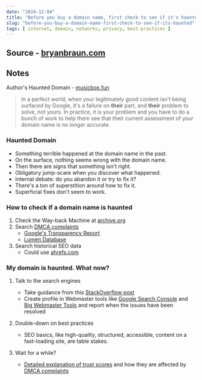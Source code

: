```yaml
---
date: "2024-12-04"
title: "Before you buy a domain name, first check to see if it's haunted"
slug: "before-you-buy-a-domain-name-first-check-to-see-if-its-haunted"
tags: [ internet, domain, networks, privacy, best-practices ]
---
```




## Source - [bryanbraun.com][1]

## Notes

Author's Haunted Domain - [musicbox.fun][9]

> In a perfect world, when your legitimately good content isn't being surfaced by Google, it's a failure on **their** part, and **their** problem to solve, not yours. In practice, it is your problem and you have to do a bunch of work to help them see that their current assessment of your domain name is no longer accurate.

### Haunted Domain
* Something terrible happened at the domain name in the past.
* On the surface, nothing seems wrong with the domain name.
* Then there are signs that something isn't right.
* Obligatory jump-scare when you discover what happened.
* Internal debate: do you abandon it or try to fix it?
* There's a ton of superstition around how to fix it.
* Superficial fixes don't seem to work.

### How to check if a domain name is haunted

1. Check the Way-back Machine at [archive.org][2]
2. Search [DMCA complaints][10]
   * [Google's Transparency Report][3]
   * [Lumen Database][4]
3. Search historical SEO data
   * Could use [ahrefs.com][5]

### My domain is haunted. What now?

1. Talk to the search engines
   * Take guidance from this [StackOverflow post][6]
   * Create profile in Webmaster tools like [Google Search Console][7] and [Big Webmaster Tools][8] and report when the issues have been resolved
2. Double-down on best practices
   * SEO basics, like high-quality, structured, accessible, content on a fast-loading site, are table stakes.
3. Wait for a while?
   * [Detailed explanation of trust scores][11] and how they are affected by [DMCA complaints][10]



   [1]: https://www.bryanbraun.com/2024/10/25/before-you-buy-a-domain-name-first-check-to-see-if-its-haunted/
   [2]: https://web.archive.org/
   [3]: https://transparencyreport.google.com/copyright/domains/musicbox.fun
   [4]: https://lumendatabase.org/notices/search?term=%22https%3A%2F%2Fmusicbox.fun%22&term-exact-search=true&sort_by=
   [5]: https://ahrefs.com/
   [6]: https://webmasters.stackexchange.com/a/145283/36576
   [7]: https://search.google.com/search-console
   [8]: https://www.bing.com/webmasters
   [9]: https://musicbox.fun/
  [10]: https://en.wikipedia.org/wiki/Digital_Millennium_Copyright_Act
  [11]: https://webmasters.stackexchange.com/a/99701/36576
